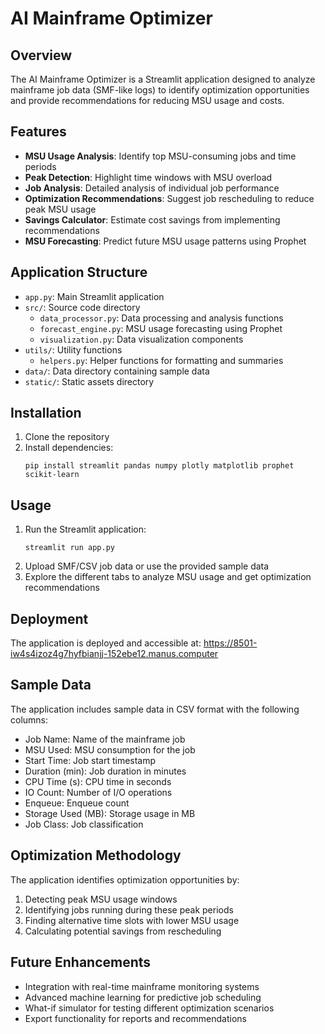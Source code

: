# AI Mainframe Optimizer

## Overview
The AI Mainframe Optimizer is a Streamlit application designed to analyze mainframe job data (SMF-like logs) to identify optimization opportunities and provide recommendations for reducing MSU usage and costs.

## Features
- **MSU Usage Analysis**: Identify top MSU-consuming jobs and time periods
- **Peak Detection**: Highlight time windows with MSU overload
- **Job Analysis**: Detailed analysis of individual job performance
- **Optimization Recommendations**: Suggest job rescheduling to reduce peak MSU usage
- **Savings Calculator**: Estimate cost savings from implementing recommendations
- **MSU Forecasting**: Predict future MSU usage patterns using Prophet

## Application Structure
- `app.py`: Main Streamlit application
- `src/`: Source code directory
  - `data_processor.py`: Data processing and analysis functions
  - `forecast_engine.py`: MSU usage forecasting using Prophet
  - `visualization.py`: Data visualization components
- `utils/`: Utility functions
  - `helpers.py`: Helper functions for formatting and summaries
- `data/`: Data directory containing sample data
- `static/`: Static assets directory

## Installation
1. Clone the repository
2. Install dependencies:
   ```
   pip install streamlit pandas numpy plotly matplotlib prophet scikit-learn
   ```

## Usage
1. Run the Streamlit application:
   ```
   streamlit run app.py
   ```
2. Upload SMF/CSV job data or use the provided sample data
3. Explore the different tabs to analyze MSU usage and get optimization recommendations

## Deployment
The application is deployed and accessible at:
https://8501-iw4s4izoz4g7hyfbianjj-152ebe12.manus.computer

## Sample Data
The application includes sample data in CSV format with the following columns:
- Job Name: Name of the mainframe job
- MSU Used: MSU consumption for the job
- Start Time: Job start timestamp
- Duration (min): Job duration in minutes
- CPU Time (s): CPU time in seconds
- IO Count: Number of I/O operations
- Enqueue: Enqueue count
- Storage Used (MB): Storage usage in MB
- Job Class: Job classification

## Optimization Methodology
The application identifies optimization opportunities by:
1. Detecting peak MSU usage windows
2. Identifying jobs running during these peak periods
3. Finding alternative time slots with lower MSU usage
4. Calculating potential savings from rescheduling

## Future Enhancements
- Integration with real-time mainframe monitoring systems
- Advanced machine learning for predictive job scheduling
- What-if simulator for testing different optimization scenarios
- Export functionality for reports and recommendations
